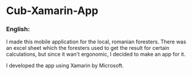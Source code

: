 # Cub-Xamarin-App
### English:

I made this mobile application for the local, romanian foresters. 
There was an excel sheet which the foresters used to get the result for certain calculations, but since it wan't ergonomic, I decided to make an app for it.

I developed the app using Xamarin by Microsoft.
